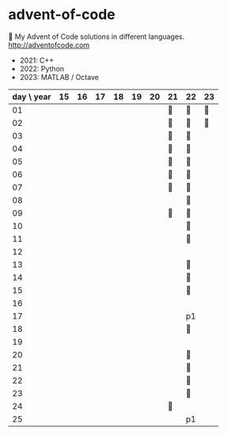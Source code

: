 # advent-of-code
🎄 My Advent of Code solutions in different languages. http://adventofcode.com

- 2021: C++
- 2022: Python
- 2023: MATLAB / Octave

| day \ year | 15  | 16  | 17  | 18  | 19  | 20  | 21  | 22  | 23  |
|------------|-----|-----|-----|-----|-----|-----|-----|-----|-----|
| 01         |     |     |     |     |     |     | 🎄  | 🎄  | 🎄  |
| 02         |     |     |     |     |     |     | 🎄  | 🎄  | 🎄  |
| 03         |     |     |     |     |     |     | 🎄  | 🎄  |     |
| 04         |     |     |     |     |     |     | 🎄  | 🎄  |     |
| 05         |     |     |     |     |     |     | 🎄  | 🎄  |     |
| 06         |     |     |     |     |     |     | 🎄  | 🎄  |     |
| 07         |     |     |     |     |     |     | 🎄  | 🎄  |     |
| 08         |     |     |     |     |     |     |     | 🎄  |     |
| 09         |     |     |     |     |     |     | 🎄  | 🎄  |     |
| 10         |     |     |     |     |     |     |     | 🎄  |     |
| 11         |     |     |     |     |     |     |     | 🎄  |     |
| 12         |     |     |     |     |     |     |     |     |     |
| 13         |     |     |     |     |     |     |     | 🎄  |     |
| 14         |     |     |     |     |     |     |     | 🎄  |     |
| 15         |     |     |     |     |     |     |     | 🎄  |     |
| 16         |     |     |     |     |     |     |     |     |     |
| 17         |     |     |     |     |     |     |     | p1  |     |
| 18         |     |     |     |     |     |     |     | 🎄  |     |
| 19         |     |     |     |     |     |     |     |     |     |
| 20         |     |     |     |     |     |     |     | 🎄  |     |
| 21         |     |     |     |     |     |     |     | 🎄  |     |
| 22         |     |     |     |     |     |     |     | 🎄  |     |
| 23         |     |     |     |     |     |     |     | 🎄  |     |
| 24         |     |     |     |     |     |     | 🎄  |     |     |
| 25         |     |     |     |     |     |     |     | p1  |     |
